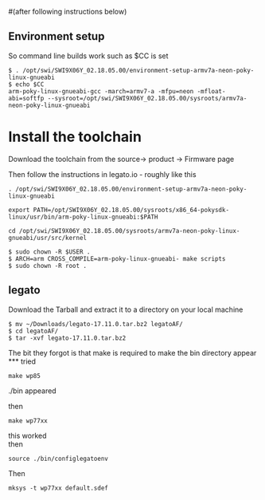 #(after following instructions below)

## Environment setup 
So command line builds work such as $CC is set

```
$ . /opt/swi/SWI9X06Y_02.18.05.00/environment-setup-armv7a-neon-poky-linux-gnueabi
$ echo $CC
arm-poky-linux-gnueabi-gcc -march=armv7-a -mfpu=neon -mfloat-abi=softfp --sysroot=/opt/swi/SWI9X06Y_02.18.05.00/sysroots/armv7a-neon-poky-linux-gnueabi

```

# Install the toolchain

Download the toolchain from the source->  product -> Firmware page

Then follow the instructions in legato.io - roughly like this

```
. /opt/swi/SWI9X06Y_02.18.05.00/environment-setup-armv7a-neon-poky-linux-gnueabi

export PATH=/opt/SWI9X06Y_02.18.05.00/sysroots/x86_64-pokysdk-linux/usr/bin/arm-poky-linux-gnueabi:$PATH

cd /opt/swi/SWI9X06Y_02.18.05.00/sysroots/armv7a-neon-poky-linux-gnueabi/usr/src/kernel
```


```
$ sudo chown -R $USER .
$ ARCH=arm CROSS_COMPILE=arm-poky-linux-gnueabi- make scripts
$ sudo chown -R root .
```


## legato
Download the Tarball and extract it to a directory on your local machine
```
$ mv ~/Downloads/legato-17.11.0.tar.bz2 legatoAF/
$ cd legatoAF/
$ tar -xvf legato-17.11.0.tar.bz2
```
The bit they forgot is that make is required to make the bin directory appear ***
tried 

```
make wp85
```
./bin appeared

then
```
make wp77xx
```

this worked   
then
```
source ./bin/configlegatoenv
```

Then
```
mksys -t wp77xx default.sdef
```

